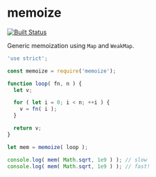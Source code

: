 memoize
===

[![Built Status](https://codeship.com/projects/45348fb0-5c91-0133-11c0-5e493a25d753/status?branch=master)](https://codeship.com/projects/110961/)

Generic memoization using `Map` and `WeakMap`.

```js
'use strict';

const memoize = require('memoize');

function loop( fn, n ) {
  let v;

  for ( let i = 0; i < n; ++i ) {
    v = fn( i );
  }

  return v;
}

let mem = memoize( loop );

console.log( mem( Math.sqrt, 1e9 ) ); // slow
console.log( mem( Math.sqrt, 1e9 ) ); // fast!
```
